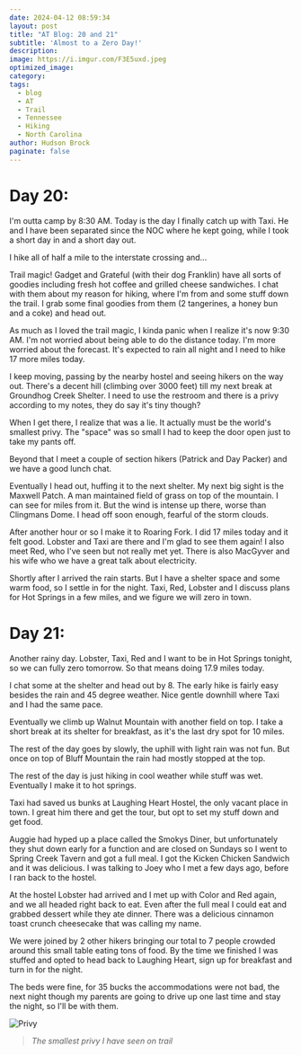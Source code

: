 ```yaml
---
date: 2024-04-12 08:59:34
layout: post
title: "AT Blog: 20 and 21"
subtitle: 'Almost to a Zero Day!'
description:
image: https://i.imgur.com/F3E5uxd.jpeg
optimized_image: 
category:
tags:
  - blog
  - AT
  - Trail
  - Tennessee
  - Hiking
  - North Carolina
author: Hudson Brock
paginate: false
---
```


# Day 20:

I'm outta camp by 8:30 AM. Today is the day I finally catch up with Taxi. He and I have been separated since the NOC where he kept going, while I took a short day in and a short day out.

I hike all of half a mile to the interstate crossing and...

Trail magic! Gadget and Grateful (with their dog Franklin) have all sorts of goodies including fresh hot coffee and grilled cheese sandwiches. I chat with them about my reason for hiking, where I'm from and some stuff down the trail. I grab some final goodies from them (2 tangerines, a honey bun and a coke) and head out.

As much as I loved the trail magic, I kinda panic when I realize it's now 9:30 AM. I'm not worried about being able to do the distance today. I'm more worried about the forecast. It's expected to rain all night and I need to hike 17 more miles today.

I keep moving, passing by the nearby hostel and seeing hikers on the way out. There's a decent hill (climbing over 3000 feet) till my next break at Groundhog Creek Shelter. I need to use the restroom and there is a privy according to my notes, they do say it's tiny though?

When I get there, I realize that was a lie. It actually must be the world's smallest privy. The "space" was so small I had to keep the door open just to take my pants off.

Beyond that I meet a couple of section hikers (Patrick and Day Packer) and we have a good lunch chat.

Eventually I head out, huffing it to the next shelter. My next big sight is the Maxwell Patch. A man maintained field of grass on top of the mountain. I can see for miles from it. But the wind is intense up there, worse than Clingmans Dome. I head off soon enough, fearful of the storm clouds.

After another hour or so I make it to Roaring Fork. I did 17 miles today and it felt good. Lobster and Taxi are there and I'm glad to see them again! I also meet Red, who I've seen but not really met yet. There is also MacGyver and his wife who we have a great talk about electricity.

Shortly after I arrived the rain starts. But I have a shelter space and some warm food, so I settle in for the night. Taxi, Red, Lobster and I discuss plans for Hot Springs in a few miles, and we figure we will zero in town.

# Day 21:

Another rainy day. Lobster, Taxi, Red and I want to be in Hot Springs tonight, so we can fully zero tomorrow. So that means doing 17.9 miles today.

I chat some at the shelter and head out by 8. The early hike is fairly easy besides the rain and 45 degree weather. Nice gentle downhill where Taxi and I had the same pace.

Eventually we climb up Walnut Mountain with another field on top. I take a short break at its shelter for breakfast, as it's the last dry spot for 10 miles.

The rest of the day goes by slowly, the uphill with light rain was not fun. But once on top of Bluff Mountain the rain had mostly stopped at the top.

The rest of the day is just hiking in cool weather while stuff was wet. Eventually I make it to hot springs.

Taxi had saved us bunks at Laughing Heart Hostel, the only vacant place in town. I great him there and get the tour, but opt to set my stuff down and get food.

Auggie had hyped up a place called the Smokys Diner, but unfortunately they shut down early for a function and are closed on Sundays so I went to Spring Creek Tavern and got a full meal. I got the Kicken Chicken Sandwich and it was delicious. I was talking to Joey who I met a few days ago, before I ran back to the hostel.

At the hostel Lobster had arrived and I met up with Color and Red again, and we all headed right back to eat. Even after the full meal I could eat and grabbed dessert while they ate dinner. There was a delicious cinnamon toast crunch cheesecake that was calling my name.

We were joined by 2 other hikers bringing our total to 7 people crowded around this small table eating tons of food. By the time we finished I was stuffed and opted to head back to Laughing Heart, sign up for breakfast and turn in for the night.

The beds were fine, for 35 bucks the accommodations were not bad, the next night though my parents are going to drive up one last time and stay the night, so I'll be with them.




![Privy](https://i.imgur.com/PA38x55.jpeg "The smallest privy I have seen on trail")

>*The smallest privy I have seen on trail*